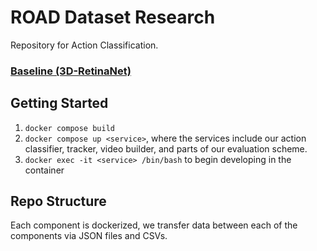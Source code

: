 # ROAD Dataset Research

Repository for Action Classification.

### [Baseline (3D-RetinaNet)](https://github.com/gurkirt/3D-RetinaNet)

## Getting Started

1. `docker compose build`
2. `docker compose up <service>`, where the services include our action classifier, tracker, video builder, and parts of our evaluation scheme.
3. `docker exec -it <service> /bin/bash` to begin developing in the container

## Repo Structure
Each component is dockerized, we transfer data between each of the components via JSON files and CSVs.